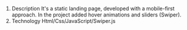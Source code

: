 1. Description
 It's a static landing page, developed with a mobile-first approach. In the project added hover animations and sliders (Swiper).
2. Technology
   Html/Css/JavaScript/Swiper.js 
